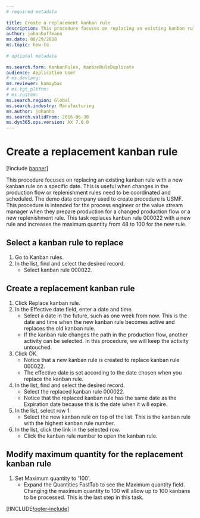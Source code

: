```yaml
--- 
# required metadata 
 
title: Create a replacement kanban rule
description: This procedure focuses on replacing an existing kanban rule with a new kanban rule on a specific date. 
author: johanhoffmann
ms.date: 08/29/2018
ms.topic: how-to 
 
# optional metadata 
 
ms.search.form: KanbanRules, KanbanRuleDuplicate   
audience: Application User 
# ms.devlang:  
ms.reviewer: kamaybac
# ms.tgt_pltfrm:  
# ms.custom:  
ms.search.region: Global
ms.search.industry: Manufacturing
ms.author: johanho
ms.search.validFrom: 2016-06-30 
ms.dyn365.ops.version: AX 7.0.0 
---
```

# Create a replacement kanban rule

[!include [banner](../../includes/banner.md)]

This procedure focuses on replacing an existing kanban rule with a new kanban rule on a specific date. This is useful when changes in the production flow or replenishment rules need to be coordinated and scheduled. The demo data company used to create procedure is USMF. This procedure is intended for the process engineer or the value stream manager when they prepare production for a changed production flow or a new replenishment rule. This task replaces kanban rule 000022 with a new rule and increases the maximum quantity from 48 to 100 for the new rule.


## Select a kanban rule to replace
1. Go to Kanban rules.
2. In the list, find and select the desired record.
    * Select kanban rule 000022.  

## Create a replacement kanban rule
1. Click Replace kanban rule.
2. In the Effective date field, enter a date and time.
    * Select a date in the future, such as one week from now. This is the date and time when the new kanban rule becomes active and replaces the old kanban rule.  
    * If the kanban rule changes the path in the production flow,  another activity can be selected.  In this procedure, we will keep the activity untouched.  
3. Click OK.
    * Notice that a new kanban rule is created to replace kanban rule 000022.  
    * The effective date is set according to the date chosen when you replace the kanban rule.  
4. In the list, find and select the desired record.
    * Select the replaced kanban rule 000022.  
    * Notice that the replaced kanban rule has the same date as the Expiration date because this is the date when it will expire.  
5. In the list, select row 1.
    * Select the new kanban rule on top of the list. This is the kanban rule with the highest kanban rule number.  
6. In the list, click the link in the selected row.
    * Click the kanban rule number to open the kanban rule.  

## Modify maximum quantity for the replacement kanban rule
1. Set Maximum quantity to '100'.
    * Expand the Quantities FastTab to see the Maximum quantity field. Changing the maximum quantity to 100 will allow up to 100 kanbans to be processed.    This is the last step in this task.  



[!INCLUDE[footer-include](../../../includes/footer-banner.md)]